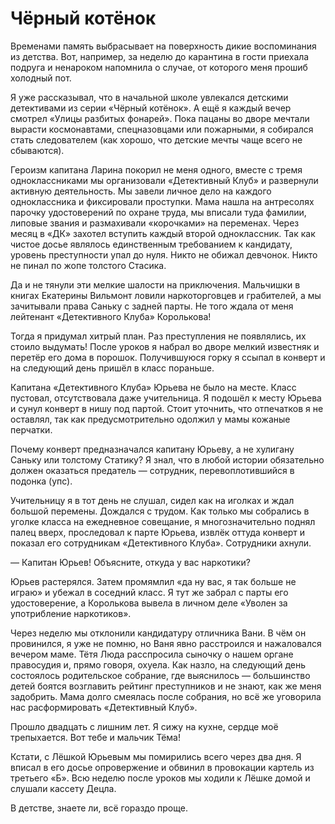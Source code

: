 
# Чёрный котёнок

Временами память выбрасывает на поверхность дикие воспоминания из детства. Вот, например, за неделю до карантина в гости приехала подруга и ненароком напомнила о случае, от которого меня прошиб холодный пот.

Я уже рассказывал, что в начальной школе увлекался детскими детективами из серии «Чёрный котёнок». А ещё я каждый вечер смотрел «Улицы разбитых фонарей». Пока пацаны во дворе мечтали вырасти космонавтами, спецназовцами или пожарными, я собирался стать следователем (как хорошо, что детские мечты чаще всего не сбываются).

Героизм капитана Ларина покорил не меня одного, вместе с тремя одноклассниками мы организовали «Детективный Клуб» и развернули активную деятельность. Мы завели личное дело на каждого одноклассника и фиксировали проступки. Мама нашла на антресолях парочку удостоверений по охране труда, мы вписали туда фамилии, липовые звания и размахивали «корочками» на переменах. Через месяц в «ДК» захотел вступить каждый второй одноклассник. Так как чистое досье являлось единственным требованием к кандидату, уровень преступности упал до нуля. Никто не обижал девчонок. Никто не пинал по жопе толстого Стасика.

Да и не тянули эти мелкие шалости на приключения. Мальчишки в книгах Екатерины Вильмонт ловили наркоторговцев и грабителей, а мы зачитывали права Саньку с задней парты. Не того ждала от меня лейтенант «Детективного Клуба» Королькова!

Тогда я придумал хитрый план. Раз преступления не появлялись, их стоило выдумать! После уроков я набрал во дворе мелкий известняк и перетёр его дома в порошок. Получившуюся горку я ссыпал в конверт и на следующий день пришёл в класс пораньше.

Капитана «Детективного Клуба» Юрьева не было на месте. Класс пустовал, отсутствовала даже учительница. Я подошёл к месту Юрьева и сунул конверт в нишу под партой. Стоит уточнить, что отпечатков я не оставлял, так как предусмотрительно одолжил у мамы кожаные перчатки.

Почему конверт предназначался капитану Юрьеву, а не хулигану Саньку или толстому Статику? Я знал, что в любой истории обязательно должен оказаться предатель — сотрудник, перевоплотившийся в подонка (упс).

Учительницу я в тот день не слушал, сидел как на иголках и ждал большой перемены. Дождался с трудом. Как только мы собрались в уголке класса на ежедневное совещание, я многозначительно поднял палец вверх, проследовал к парте Юрьева, извлёк оттуда конверт и показал его сотрудникам «Детективного Клуба». Сотрудники ахнули.

— Капитан Юрьев! Объясните, откуда у вас наркотики?

Юрьев растерялся. Затем промямлил «да ну вас, я так больше не играю» и убежал в соседний класс. Я тут же забрал с парты его удостоверение, а Королькова вывела в личном деле «Уволен за употрибление наркотиков».

Через неделю мы отклонили кандидатуру отличника Вани. В чём он провинился, я уже не помню, но Ваня явно расстроился и нажаловался вечером маме. Тётя Люда расспросила сыночку о нашем органе правосудия и, прямо говоря, охуела. Как назло, на следующий день состоялось родительское собрание, где выяснилось — большинство детей боятся возглавить рейтинг преступников и не знают, как же меня задобрить. Мама долго смеялась после собрания, но всё же уговорила нас расформировать «Детективный Клуб».

Прошло двадцать с лишним лет. Я сижу на кухне, сердце моё трепыхается. Вот тебе и мальчик Тёма!

Кстати, с Лёшкой Юрьевым мы помирились всего через два дня. Я вписал в его досье опровержение и обвинил в провокации картель из третьего «Б». Всю неделю после уроков мы ходили к Лёшке домой и слушали кассету Децла.

В детстве, знаете ли, всё гораздо проще.